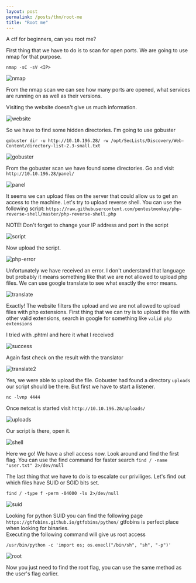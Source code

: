 ```yaml
---
layout: post
permalink: /posts/thm/root-me
title: "Root me"
---
```


A ctf for beginners, can you root me? <br />

First thing that we have to do is to scan for open ports. We are going to use nmap for that purpose.

```
nmap -sC -sV <IP>
```

![nmap](/assets/images/thm/root-me/nmap.png)

From the nmap scan we can see how many ports are opened, what services are running on as well as their versions. <br />

Visiting the website doesn't give us much information.

![website](/assets/images/thm/root-me/website.png)

So we have to find some hidden directories. I'm going to use gobuster

```
gobuster dir -u http://10.10.196.28/ -w /opt/SecLists/Discovery/Web-Content/directory-list-2.3-small.txt
```

![gobuster](/assets/images/thm/root-me/gobuster.png)

From the gobuster scan we have found some directories. Go and visit `http://10.10.196.28/panel/`

![panel](/assets/images/thm/root-me/panel.png)

It seems we can upload files on the server that could allow us to get an access to the machine. Let's try to upload reverse shell. You can use the following script: `https://raw.githubusercontent.com/pentestmonkey/php-reverse-shell/master/php-reverse-shell.php`

NOTE! Don't forget to change your IP address and port in the script

![script](/assets/images/thm/root-me/script.png)

Now upload the script.

![php-error](/assets/images/thm/root-me/php-error.png)

Unfortunately we have received an error. I don't understand that language but probably it means something like that we are not allowed to upload php files. We can use google translate to see what exactly the error means.

![translate](/assets/images/thm/root-me/translate.png)

Exactly! The website filters the upload and we are not allowed to upload files with php extensions. First thing that we can try is to upload the file with other valid extensions, search in google for something like `valid php extensions` <br />

I tried with .phtml and here it what I received

![success](/assets/images/thm/root-me/success.png)

Again fast check on the result with the translator

![translate2](/assets/images/thm/root-me/translate2.png)

Yes, we were able to upload the file. Gobuster had found a directory `uploads` our script should be there. But first we have to start a listener.

```
nc -lvnp 4444
```

Once netcat is started visit `http://10.10.196.28/uploads/`

![uploads](/assets/images/thm/root-me/uploads.png)

Our script is there, open it.

![shell](/assets/images/thm/root-me/shell.png)

Here we go! We have a shell access now. Look around and find the first flag. You can use the find command for faster search `find / -name "user.txt" 2>/dev/null` <br />

The last thing that we have to do is to escalate our priviliges. Let's find out which files have SUID or SGID bits set.

```
find / -type f -perm -04000 -ls 2>/dev/null
```

![suid](/assets/images/thm/root-me/suid.png)

Looking for python SUID you can find the following page `https://gtfobins.github.io/gtfobins/python/` gtfobins is perfect place when looking for binaries. <br />
Executing the following command will give us root access

```
/usr/bin/python -c 'import os; os.execl("/bin/sh", "sh", "-p")'
```

![root](/assets/images/thm/root-me/root.png)

Now you just need to find the root flag, you can use the same method as the user's flag earlier.